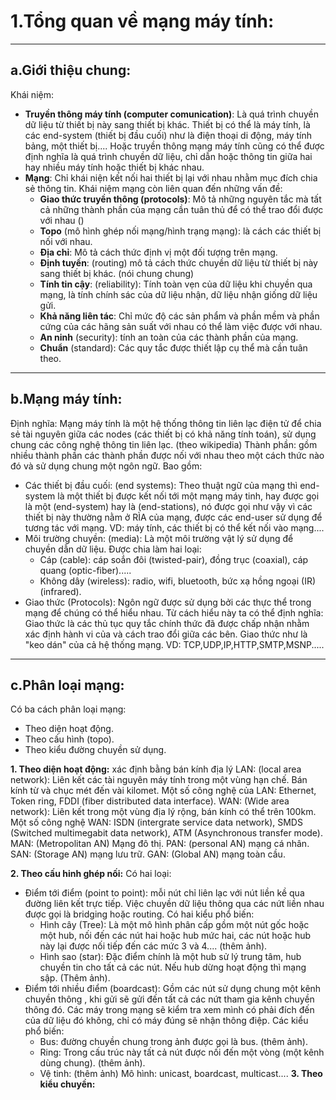 # 1.Tổng quan về mạng máy tính:
-------------------------
## a.Giới thiệu chung:
Khái niệm:
- **Truyền thông máy tính (computer comunication)**: Là quá trình chuyền dữ liệu từ thiết bị này sang thiết bị khác. Thiết bị có thể là máy tính, là các end-system (thiết bị đầu cuối) như là điện thoại di động, máy tính bảng, một thiết bị....
Hoặc truyền thông mạng máy tính cũng có thể được định nghĩa là quá trình chuyền dữ liệu, chỉ dẫn hoặc thông tin giữa hai hay nhiều máy tính hoặc thiết bị khác nhau.
- **Mạng**: Chỉ khái niện kết nối hai thiết bị lại với nhau nhằm mục đích chia sẻ thông tin.
  Khái niệm mạng còn liên quan đến những vấn đề:
  - **Giao thức truyền thông (protocols)**: Mô tả những nguyên tắc mà tất cả những thành phần của mạng cần tuân thủ để có thể trao đổi được với nhau ()
  - **Topo** (mô hình ghép nối mạng/hình trạng mạng): là cách các thiết bị nối với nhau.
  - **Địa chỉ**: Mô tả cách thức định vị một đối tượng trên mạng.
  - **Định tuyến**: (routing) mô tả cách thức chuyền dữ liệu từ thiết bị này sang thiết bị khác. (nói chung chung)
  - **Tính tin cậy**: (reliability): Tính toàn vẹn của dữ liệu khi chuyền qua mạng, là tính chính sác của dữ liệu nhận, dữ liệu nhận giống dữ liệu gửi.
  - **Khả năng liên tác**: Chỉ mức độ các sản phẩm và phần mềm và phần cứng của các hãng sản suất với nhau có thể làm việc được với nhau.
  - **An ninh** (security): tính an toàn của các thành phần của mạng.
  - **Chuẩn** (standard): Các quy tắc được thiết lập cụ thể mà cần tuân theo.
----------------------
## b.Mạng máy tính:
Định nghĩa: Mạng máy tính là một hệ thống thông tin liên lạc điện tử để chia sẻ tài nguyên giữa các nodes (các thiết bị có khả năng tính toán), sử dụng chung các công nghệ thông tin liên lạc. (theo wikipedia)
Thành phần: gồm nhiều thành phần các thành phần được nối với nhau theo một cách thức nào đó và sử dụng chung một ngôn ngữ. Bao gồm:
- Các thiết bị đầu cuối: (end systems): Theo thuật ngữ của mạng thì end-system là một thiết bị được kết nối tới một mạng máy tinh, hay được gọi là một (end-system) hay là (end-stations), nó được gọi như vậy vì các thiết bị này thường nằm ở RÌA của mạng, được các end-user sử dụng để tương tác với mạng.
  VD: máy tính, các thiết bị có thể kết nối vào mạng....
- Môi trường chuyền: (media): Là một môi trường vật lý sử dụng để chuyền dẫn dữ liệu.
  Được chia làm hai loại:
  - Cáp (cable): cáp soắn đôi (twisted-pair), đồng trục (coaxial), cáp quang (optic-fiber).....
  - Không dây (wireless): radio, wifi, bluetooth, bức xạ hồng ngoại (IR)(infrared).
- Giao thức (Protocols): Ngôn ngữ được sử dụng bởi các thực thể trong mạng để chúng có thể hiểu nhau. Từ cách hiểu này ta có thể định nghĩa: Giao thức là các thủ tục quy tắc chính thức đã được chấp nhận nhằm xác định hành vi của và cách trao đổi giữa các bên. Giao thức như là "keo dán" của cả hệ thống mạng.
  VD: TCP,UDP,IP,HTTP,SMTP,MSNP.....
--------------------------
## c.Phân loại mạng:
Có ba cách phân loại mạng:
- Theo diện hoạt động.
- Theo cấu hình (topo).
- Theo kiểu đường chuyền sử dụng.

**1. Theo diện hoạt động:** xác định bằng bán kính địa lý
LAN: (local area network): Liên kết các tài nguyên máy tính trong một vùng hạn chế. Bán kính từ và chục mét đến vài kilomet.
  Một số công nghệ của LAN: Ethernet, Token ring, FDDI (fiber distributed data interface).
WAN: (Wide area network): Liên kết trong một vùng địa lý rộng, bán kính có thể trên 100km.
  Một số công nghệ WAN: ISDN (intergrate service data network), SMDS (Switched multimegabit data network), ATM (Asynchronous transfer mode).
MAN: (Metropolitan AN) Mạng đô thị. 
PAN: (personal AN) mạng cá nhân.
SAN: (Storage AN) mạng lưu trữ.
GAN: (Global AN) mạng toàn cầu.

**2. Theo cấu hinh ghép nối:**
Có hai loại: 
- Điểm tới điểm (point to point): mỗi nút chỉ liên lạc với nút liền kề qua đường liên kết trực tiếp. Việc chuyền dữ liệu thông qua các nứt liền nhau được gọi là bridging hoặc routing.
  Có hai kiểu phổ biến:
  - Hình cây (Tree): Là một mô hình phân cấp gồm một nút gốc hoặc một hub, nối đến các nút hai hoặc hub mức hai, các nút hoặc hub này lại được nối tiếp đến các mức 3 và 4....
  (thêm ảnh).
  - Hình sao (star): Đặc điểm chính là một hub sử lý trung tâm, hub chuyền tin cho tất cả các nút. Nếu hub dừng hoạt động thì mạng sập.
  (Thêm ảnh).
- Điểm tới nhiều điểm (boardcast): Gồm các nút sử dụng chung một kênh chuyền thông , khi gửi sẽ gửi đến tất cả các nứt tham gia kênh chuyền thông đó. Các máy trong mạng sẽ kiểm tra xem mình có phải đích đến của dữ liệu đó không, chỉ có máy đúng sẽ nhận thông điệp.
  Các kiểu phổ biến: 
  - Bus: đường chuyền chung trong ảnh được gọi là bus. (thêm ảnh).
  - Ring: Trong cấu trúc này tất cả nút được nối đến một vòng (một kênh dùng chung). (thêm ảnh).
  - Vệ tinh: (thêm ảnh)
  Mô hình: unicast, boardcast, multicast....
**3. Theo kiểu chuyền:**







